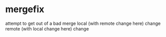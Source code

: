 # mergefix
attempt to get out of a bad merge
local (with remote change here) change
remote (with local change here) change
